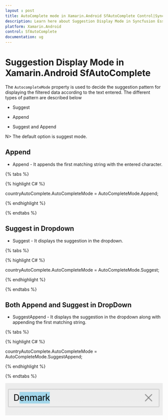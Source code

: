 ```yaml
---
layout : post
title: AutoComplete mode in Xamarin.Android SfAutoComplete Control|Syncfusion
description: Learn here about Suggestion Display Mode in Syncfusion Essential Xamarin.Android SfAutoComplete Control, its elements, and more.
platform: Xamarin.Android
control: SfAutoComplete
documentation: ug
---
```


# Suggestion Display Mode in Xamarin.Android SfAutoComplete

The `AutocompleteMode` property is used to decide the suggestion pattern for displaying the filtered data according to the text entered. The different types of pattern are described below

* Suggest

* Append

* Suggest and Append

N> The default option is suggest mode.

## Append

* Append - It appends the first matching string with the entered character.

{% tabs %}

{% highlight C# %}
	
countryAutoComplete.AutoCompleteMode = AutoCompleteMode.Append;
	 
{% endhighlight %}

{% endtabs %}
	
## Suggest in Dropdown 

* Suggest - It displays the suggestion in the dropdown.

{% tabs %}

{% highlight C# %}
	
countryAutoComplete.AutoCompleteMode = AutoCompleteMode.Suggest;
	 
{% endhighlight %}

{% endtabs %}

## Both Append and Suggest in DropDown
	
* SuggestAppend - It displays the suggestion in the dropdown along with appending the first matching string.

{% tabs %}

{% highlight C# %}
	
countryAutoComplete.AutoCompleteMode = AutoCompleteMode.SuggestAppend;
	 
{% endhighlight %}

{% endtabs %}

![Xamarin.Android SfAutoComplete autocomplete mode](images/autocompletemode.png)
 
